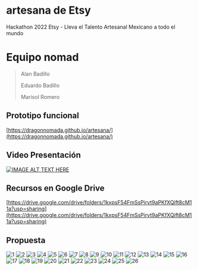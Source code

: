 # artesana de Etsy

Hackathon 2022 Etsy - Lleva el Talento Artesanal Mexicano a todo el mundo

# Equipo nomad

> Alan Badillo
>
> Eduardo Badillo
>
> Marisol Romero

## Prototipo funcional

[https://dragonnomada.github.io/artesana/](https://dragonnomada.github.io/artesana/)

## Video Presentación

[![IMAGE ALT TEXT HERE](https://img.youtube.com/vi/eNRNrmcSBvA/0.jpg)](https://youtu.be/eNRNrmcSBvA)

## Recursos en Google Drive

[https://drive.google.com/drive/folders/1kxpsF54FmSsPirvt9aPKfXQift8cM11a?usp=sharing](https://drive.google.com/drive/folders/1kxpsF54FmSsPirvt9aPKfXQift8cM11a?usp=sharing)

## Propuesta

![1](./docs/screenshots/1.png)
![2](./docs/screenshots/2.png)
![3](./docs/screenshots/3.png)
![4](./docs/screenshots/4.png)
![5](./docs/screenshots/5.png)
![6](./docs/screenshots/6.png)
![7](./docs/screenshots/7.png)
![8](./docs/screenshots/8.png)
![9](./docs/screenshots/9.png)
![10](./docs/screenshots/10.png)
![11](./docs/screenshots/11.png)
![12](./docs/screenshots/12.png)
![13](./docs/screenshots/13.png)
![14](./docs/screenshots/14.png)
![15](./docs/screenshots/15.png)
![16](./docs/screenshots/16.png)
![17](./docs/screenshots/17.png)
![18](./docs/screenshots/18.png)
![19](./docs/screenshots/19.png)
![20](./docs/screenshots/20.png)
![21](./docs/screenshots/21.png)
![22](./docs/screenshots/22.png)
![23](./docs/screenshots/23.png)
![24](./docs/screenshots/24.png)
![25](./docs/screenshots/25.png)
![26](./docs/screenshots/26.png)